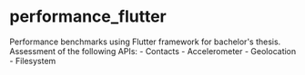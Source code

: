 # performance_flutter

Performance benchmarks using Flutter framework for bachelor's thesis. Assessment of the following APIs:
    - Contacts
    - Accelerometer
    - Geolocation
    - Filesystem